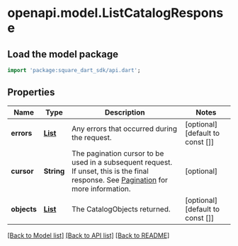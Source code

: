 # openapi.model.ListCatalogResponse

## Load the model package
```dart
import 'package:square_dart_sdk/api.dart';
```

## Properties
Name | Type | Description | Notes
------------ | ------------- | ------------- | -------------
**errors** | [**List<Error>**](Error.md) | Any errors that occurred during the request. | [optional] [default to const []]
**cursor** | **String** | The pagination cursor to be used in a subsequent request. If unset, this is the final response. See [Pagination](https://developer.squareup.com/docs/build-basics/common-api-patterns/pagination) for more information. | [optional] 
**objects** | [**List<CatalogObject>**](CatalogObject.md) | The CatalogObjects returned. | [optional] [default to const []]

[[Back to Model list]](../README.md#documentation-for-models) [[Back to API list]](../README.md#documentation-for-api-endpoints) [[Back to README]](../README.md)


